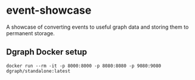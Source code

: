 # event-showcase
A showcase of converting events to useful graph data and storing them to permanent storage.


## Dgraph Docker setup

`docker run --rm -it -p 8000:8000 -p 8080:8080 -p 9080:9080 dgraph/standalone:latest`